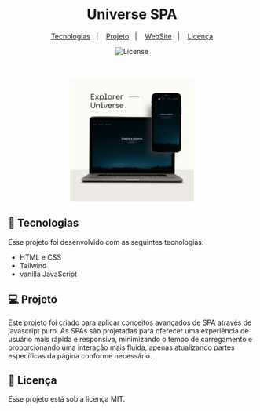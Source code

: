 <h1 align="center"> Universe SPA </h1>

<p align="center">

</p>

<p align="center">
  <a href="#-tecnologias">Tecnologias</a>&nbsp;&nbsp;&nbsp;|&nbsp;&nbsp;&nbsp;
  <a href="#-projeto">Projeto</a>&nbsp;&nbsp;&nbsp;|&nbsp;&nbsp;&nbsp;
  <a href="https://webpage-spa-js.vercel.app/">WebSite</a>&nbsp;&nbsp;&nbsp;|&nbsp;&nbsp;&nbsp;
  <a href="#memo-licença">Licença</a>

</p>

<p align="center">
  <img alt="License" src="https://img.shields.io/static/v1?label=license&message=MIT&color=49AA26&labelColor=000000">
</p>

<br>

<p align="center">
  <img alt="mockup-universe" src="./src/assets/Minimalist Website Launch Computer Mockup Instagram Post.png" width="50%">
</p>

## 🚀 Tecnologias

Esse projeto foi desenvolvido com as seguintes tecnologias:

- HTML e CSS
- Tailwind
- vanilla JavaScript

## 💻 Projeto
Este projeto foi criado para aplicar conceitos avançados de SPA através de javascript puro. As SPAs são projetadas para oferecer uma experiência de usuário mais rápida e responsiva, minimizando o tempo de carregamento e proporcionando uma interação mais fluida, apenas atualizando partes específicas da página conforme necessário.


## :memo: Licença

Esse projeto está sob a licença MIT.
